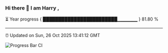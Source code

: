 ### Hi there 👋 I am Harry , 

⏳ Year progress { ████████████████████████▁▁▁▁▁▁ } 81.80 %

---

⏰ Updated on Sun, 26 Oct 2025 13:41:12 GMT

![Progress Bar CI](https://github.com/duykhang68/duykhang68/workflows/Progress%20Bar%20CI/badge.svg)
